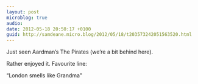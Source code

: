 ```yaml
---
layout: post
microblog: true
audio: 
date: 2012-05-18 20:50:17 +0100
guid: http://samdeane.micro.blog/2012/05/18/t203573242051563520.html
---
```

Just seen Aardman’s The Pirates (we’re a bit behind here).

Rather enjoyed it. Favourite line:

“London smells like Grandma”
